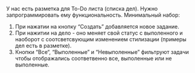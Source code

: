 
У нас есть разметка для To-Do листа (списка дел).
 Нужно запрограммировать ему функциональность. Минимальный набор:
 1. При нажатии на кнопку “Создать” добавляется новое задание.
 2. При нажитии на дело - оно меняет свой статус с выполенного и наоборот
 с соотсветсвующим изменением стилизации (примеры дел есть в разметке).
 3. Кнопки “Все“, “Выполенные” и “Невыполенные” фильтруют задачи чтобы отображались
 соответвенно все, выполенные или не выполенные.
